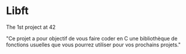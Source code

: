 # Libft
The 1st project at 42

"Ce projet a pour objectif de vous faire coder en C une bibliothèque de fonctions usuelles
que vous pourrez utiliser pour vos prochains projets."
